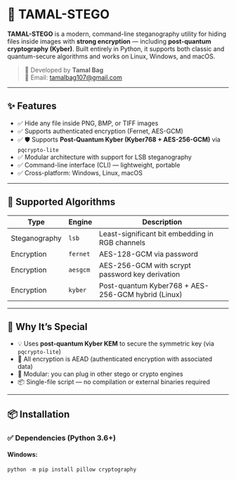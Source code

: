 
# 🥷 TAMAL-STEGO

**TAMAL-STEGO** is a modern, command-line steganography utility for hiding files inside images with **strong encryption** — including **post-quantum cryptography (Kyber)**. Built entirely in Python, it supports both classic and quantum-secure algorithms and works on Linux, Windows, and macOS.

> 🔐 Developed by **Tamal Bag**  
> 📧 Email: [tamalbag107@gmail.com](mailto:tamalbag107@gmail.com)

---

## ✨ Features

- ✅ Hide any file inside PNG, BMP, or TIFF images
- ✅ Supports authenticated encryption (Fernet, AES-GCM)
- ✅ 🛡️ Supports **Post-Quantum Kyber (Kyber768 + AES-256-GCM)** via `pqcrypto-lite`
- ✅ Modular architecture with support for LSB steganography
- ✅ Command-line interface (CLI) — lightweight, portable
- ✅ Cross-platform: Windows, Linux, macOS

---

## 🔐 Supported Algorithms

| Type           | Engine       | Description                                          |
|----------------|--------------|------------------------------------------------------|
| Steganography  | `lsb`        | Least-significant bit embedding in RGB channels     |
| Encryption     | `fernet`     | AES-128-GCM via password                            |
| Encryption     | `aesgcm`     | AES-256-GCM with scrypt password key derivation     |
| Encryption     | `kyber`      | Post-quantum Kyber768 + AES-256-GCM hybrid (Linux)  |

---

## 🧠 Why It’s Special

- 💡 Uses **post-quantum Kyber KEM** to secure the symmetric key (via `pqcrypto-lite`)
- 🔐 All encryption is AEAD (authenticated encryption with associated data)
- 🧵 Modular: you can plug in other stego or crypto engines
- 📦 Single-file script — no compilation or external binaries required

---

## 📦 Installation

### ✅ Dependencies (Python 3.6+)

#### Windows:
```powershell
python -m pip install pillow cryptography
